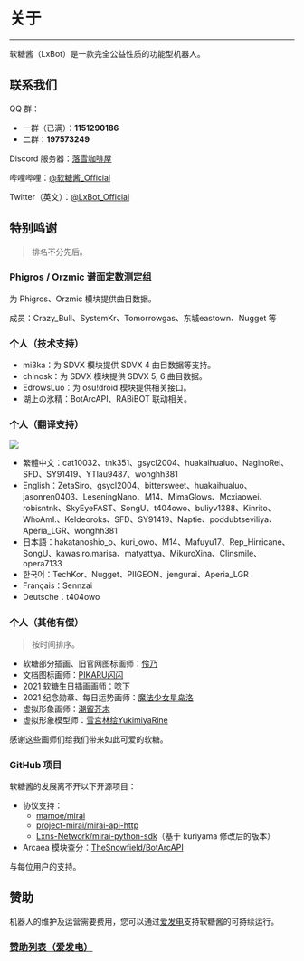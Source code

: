 # 关于

---

软糖酱（LxBot）是一款完全公益性质的功能型机器人。

## 联系我们
QQ 群：
- 一群（已满）：**1151290186**
- 二群：**197573249**

Discord 服务器：[落雪咖啡屋](https://discord.gg/YVXA6jpJkF)

哔哩哔哩：[@软糖酱_Official](https://space.bilibili.com/1432317833/dynamic)

Twitter（英文）：[@LxBot_Official](https://twitter.com/LxBot_Official)

## 特别鸣谢
> 排名不分先后。

### Phigros / Orzmic 谱面定数测定组
为 Phigros、Orzmic 模块提供曲目数据。

成员：Crazy_Bull、SystemKr、Tomorrowgas、东城eastown、Nugget 等

### 个人（技术支持）
- mi3ka：为 SDVX 模块提供 SDVX 4 曲目数据等支持。
- chinosk：为 SDVX 模块提供 SDVX 5, 6 曲目数据。
- EdrowsLuo：为 osu!droid 模块提供相关接口。
- 湖上の氷精：BotArcAPI、RABiBOT 联动相关。

### 个人（翻译支持）
<a title="Crowdin" target="_blank" href="https://crowdin.com/project/lxbot"><img src="https://badges.crowdin.net/lxbot/localized.svg"></a>

- 繁體中文：cat10032、tnk351、gsycl2004、huakaihualuo、NaginoRei、SFD、SY91419、YTlau9487、wonghh381
- English：ZetaSiro、gsycl2004、bittersweet、huakaihualuo、jasonren0403、LeseningNano、M14、MimaGlows、Mcxiaowei、robisntnk、SkyEyeFAST、SongU、t404owo、buliyv1388、Kinrito、WhoAmI.、Keldeoroks、SFD、SY91419、Naptie、poddubtseviliya、Aperia_LGR、wonghh381
- 日本語：hakatanoshio_o、kuri_owo、M14、Mafuyu17、Rep_Hirricane、SongU、kawasiro.marisa、matyattya、MikuroXina、Clinsmile、opera7133
- 한국어：TechKor、Nugget、PIIGEON、jengurai、Aperia_LGR
- Français：Sennzai
- Deutsche：t404owo

### 个人（其他有偿）
> 按时间排序。
- 软糖部分插画、旧官网图标画师：[伶乃](https://space.bilibili.com/48046173/)
- 文档图标画师：[PIKARU闪闪](https://bcy.net/u/104986737835)
- 2021 软糖生日插画画师：[唸下](https://mihuashi.com/users/%E5%94%B8%E4%B8%8B)
- 2021 纪念勋章、每日运势画师：[魔法少女星岛洛](https://space.bilibili.com/574477/)
- 虚拟形象画师：[潮留芥末](https://space.bilibili.com/34785075/)
- 虚拟形象模型师：[雪宫林绘YukimiyaRine](https://space.bilibili.com/1554883/)

感谢这些画师们给我们带来如此可爱的软糖。

### GitHub 项目
软糖酱的发展离不开以下开源项目：
- 协议支持：
  - [mamoe/mirai](https://github.com/mamoe/mirai)
  - [project-mirai/mirai-api-http](https://github.com/project-mirai/mirai-api-http)
  - [Lxns-Network/mirai-python-sdk](https://github.com/Lxns-Network/mirai-python-sdk)（基于 kuriyama 修改后的版本）
- Arcaea 模块查分：[TheSnowfield/BotArcAPI](https://github.com/TheSnowfield/BotArcAPI)

与每位用户的支持。

## 赞助
机器人的维护及运营需要费用，您可以通过[爱发电](https://afdian.net/@lxnssama)支持软糖酱的可持续运行。

### [赞助列表（爱发电）](/about/donate/)